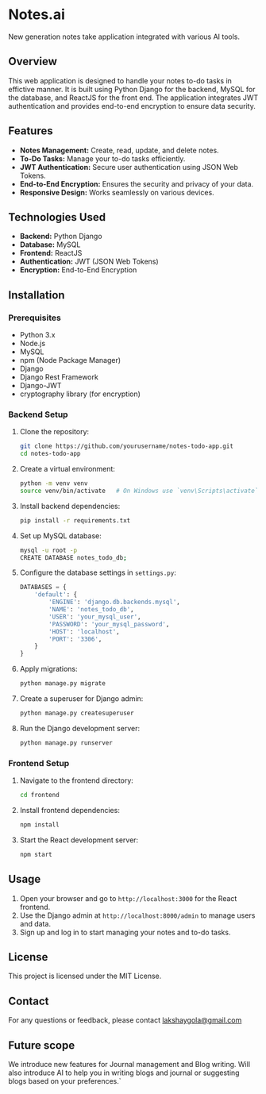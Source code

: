 # Notes.ai
New generation notes take application integrated with various AI tools.

## Overview

This web application is designed to handle your notes to-do tasks in effictive manner. It is built using Python Django for the backend, MySQL for the database, and ReactJS for the front end. The application integrates JWT authentication and provides end-to-end encryption to ensure data security.

## Features

- **Notes Management:** Create, read, update, and delete notes.
- **To-Do Tasks:** Manage your to-do tasks efficiently.
- **JWT Authentication:** Secure user authentication using JSON Web Tokens.
- **End-to-End Encryption:** Ensures the security and privacy of your data.
- **Responsive Design:** Works seamlessly on various devices.

## Technologies Used

- **Backend:** Python Django
- **Database:** MySQL
- **Frontend:** ReactJS
- **Authentication:** JWT (JSON Web Tokens)
- **Encryption:** End-to-End Encryption

## Installation

### Prerequisites

- Python 3.x
- Node.js
- MySQL
- npm (Node Package Manager)
- Django
- Django Rest Framework
- Django-JWT
- cryptography library (for encryption)

### Backend Setup

1. Clone the repository:
   ```sh
   git clone https://github.com/yourusername/notes-todo-app.git
   cd notes-todo-app
   ```

2. Create a virtual environment:
   ```sh
   python -m venv venv
   source venv/bin/activate   # On Windows use `venv\Scripts\activate`
   ```

3. Install backend dependencies:
   ```sh
   pip install -r requirements.txt
   ```

4. Set up MySQL database:
   ```sh
   mysql -u root -p
   CREATE DATABASE notes_todo_db;
   ```

5. Configure the database settings in `settings.py`:
   ```python
   DATABASES = {
       'default': {
           'ENGINE': 'django.db.backends.mysql',
           'NAME': 'notes_todo_db',
           'USER': 'your_mysql_user',
           'PASSWORD': 'your_mysql_password',
           'HOST': 'localhost',
           'PORT': '3306',
       }
   }
   ```

6. Apply migrations:
   ```sh
   python manage.py migrate
   ```

7. Create a superuser for Django admin:
   ```sh
   python manage.py createsuperuser
   ```

8. Run the Django development server:
   ```sh
   python manage.py runserver
   ```

### Frontend Setup

1. Navigate to the frontend directory:
   ```sh
   cd frontend
   ```

2. Install frontend dependencies:
   ```sh
   npm install
   ```

3. Start the React development server:
   ```sh
   npm start
   ```

## Usage

1. Open your browser and go to `http://localhost:3000` for the React frontend.
2. Use the Django admin at `http://localhost:8000/admin` to manage users and data.
3. Sign up and log in to start managing your notes and to-do tasks.

## License

This project is licensed under the MIT License.

## Contact

For any questions or feedback, please contact lakshaygola@gmail.com

## Future scope

We introduce new features for Journal management and Blog writing. Will also introduce AI to help you in writing blogs and journal or suggesting blogs based on your preferences.`